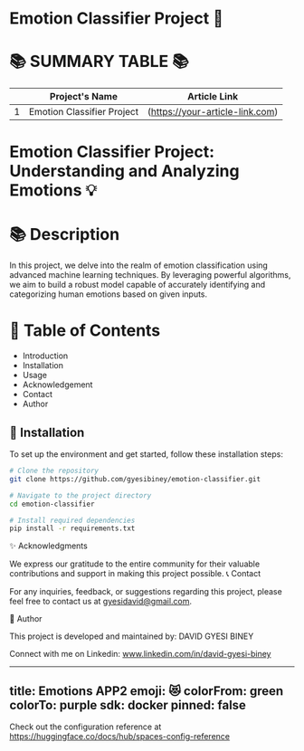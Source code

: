 # Emotion Classifier Project 🚀

📚 **SUMMARY TABLE 📚**
=========================
|  | Project's Name          | Article Link                                                  | 
|:-:|:------------------------:|:--------------------------------------------------------------:|
| 1 | Emotion Classifier Project|  (https://your-article-link.com)                             | 

# Emotion Classifier Project: Understanding and Analyzing Emotions 💡

📚 **Description**
=======================
In this project, we delve into the realm of emotion classification using advanced machine learning techniques. By leveraging powerful algorithms, we aim to build a robust model capable of accurately identifying and categorizing human emotions based on given inputs.

📖 **Table of Contents**
=======================
- Introduction
- Installation
- Usage
- Acknowledgement
- Contact
- Author

🔧 **Installation**
---------------------
To set up the environment and get started, follow these installation steps:

```bash
# Clone the repository
git clone https://github.com/gyesibiney/emotion-classifier.git

# Navigate to the project directory
cd emotion-classifier

# Install required dependencies
pip install -r requirements.txt

```

✨ Acknowledgments

We express our gratitude to the entire community for their valuable contributions and support in making this project possible.
📞 Contact

For any inquiries, feedback, or suggestions regarding this project, please feel free to contact us at gyesidavid@gmail.com.


👥 Author

This project is developed and maintained by:
DAVID GYESI BINEY

    
Connect with me on Linkedin: www.linkedin.com/in/david-gyesi-biney
    












---
title: Emotions APP2
emoji: 😻
colorFrom: green
colorTo: purple
sdk: docker
pinned: false
---

Check out the configuration reference at https://huggingface.co/docs/hub/spaces-config-reference
